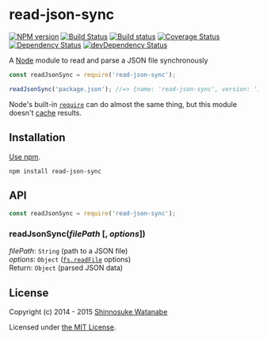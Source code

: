 # read-json-sync

[![NPM version](https://img.shields.io/npm/v/read-json-sync.svg)](https://www.npmjs.com/package/read-json-sync)
[![Build Status](https://travis-ci.org/shinnn/read-json-sync.svg?branch=master)](https://travis-ci.org/shinnn/read-json-sync)
[![Build status](https://ci.appveyor.com/api/projects/status/t7sjgpku9on12d32?svg=true)](https://ci.appveyor.com/project/ShinnosukeWatanabe/read-json-sync)
[![Coverage Status](https://img.shields.io/coveralls/shinnn/read-json-sync.svg)](https://david-dm.org/shinnn/read-json-sync)
[![Dependency Status](https://img.shields.io/david/shinnn/read-json-sync.svg?label=deps)](https://david-dm.org/shinnn/read-json-sync)
[![devDependency Status](https://img.shields.io/david/dev/shinnn/read-json-sync.svg?label=devDeps)](https://david-dm.org/shinnn/read-json-sync#info=devDependencies)

A [Node](https://nodejs.org/) module to read and parse a JSON file synchronously

```javascript
const readJsonSync = require('read-json-sync');

readJsonSync('package.json'); //=> {name: 'read-json-sync', version: '1.0.0', ...}
```

Node's built-in [`require`](https://nodejs.org/api/globals.html#globals_require) can do almost the same thing, but this module doesn't [cache](https://nodejs.org/api/modules.html#modules_caching) results.

## Installation

[Use npm](https://docs.npmjs.com/cli/install).

```
npm install read-json-sync
```

## API

```javascript
const readJsonSync = require('read-json-sync');
```

### readJsonSync(*filePath* [, *options*])

*filePath*: `String` (path to a JSON file)  
*options*: `Object` ([`fs.readFile`](https://nodejs.org/api/fs.html#fs_fs_readfile_filename_options_callback) options)  
Return: `Object` (parsed JSON data)

## License

Copyright (c) 2014 - 2015 [Shinnosuke Watanabe](https://github.com/shinnn)

Licensed under [the MIT License](./LICENSE).
